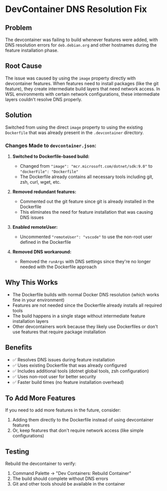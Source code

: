 # DevContainer DNS Resolution Fix

## Problem
The devcontainer was failing to build whenever features were added, with DNS resolution errors for `deb.debian.org` and other hostnames during the feature installation phase.

## Root Cause
The issue was caused by using the `image` property directly with devcontainer features. When features need to install packages (like the git feature), they create intermediate build layers that need network access. In WSL environments with certain network configurations, these intermediate layers couldn't resolve DNS properly.

## Solution
Switched from using the direct `image` property to using the existing `Dockerfile` that was already present in the `.devcontainer` directory.

### Changes Made to `devcontainer.json`:

1. **Switched to Dockerfile-based build:**
   - Changed from `"image": "mcr.microsoft.com/dotnet/sdk:9.0"` to `"dockerFile": "Dockerfile"`
   - The Dockerfile already contains all necessary tools including git, zsh, curl, wget, etc.

2. **Removed redundant features:**
   - Commented out the git feature since git is already installed in the Dockerfile
   - This eliminates the need for feature installation that was causing DNS issues

3. **Enabled remoteUser:**
   - Uncommented `"remoteUser": "vscode"` to use the non-root user defined in the Dockerfile

4. **Removed DNS workaround:**
   - Removed the `runArgs` with DNS settings since they're no longer needed with the Dockerfile approach

## Why This Works
- The Dockerfile builds with normal Docker DNS resolution (which works fine in your environment)
- Features are not needed since the Dockerfile already installs all required tools
- The build happens in a single stage without intermediate feature installation layers
- Other devcontainers work because they likely use Dockerfiles or don't use features that require package installation

## Benefits
- ✅ Resolves DNS issues during feature installation
- ✅ Uses existing Dockerfile that was already configured
- ✅ Includes additional tools (dotnet global tools, zsh configuration)
- ✅ Uses non-root user for better security
- ✅ Faster build times (no feature installation overhead)

## To Add More Features
If you need to add more features in the future, consider:
1. Adding them directly to the Dockerfile instead of using devcontainer features
2. Or, keep features that don't require network access (like simple configurations)

## Testing
Rebuild the devcontainer to verify:
1. Command Palette → "Dev Containers: Rebuild Container"
2. The build should complete without DNS errors
3. Git and other tools should be available in the container
